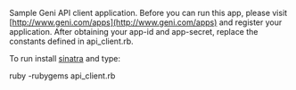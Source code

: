 Sample Geni API client application. Before you can run this app, please visit [http://www.geni.com/apps](http://www.geni.com/apps) 
and register your application. After obtaining your app-id and app-secret, replace the constants defined in api_client.rb.

To run install [sinatra](http://www.sinatrarb.com/) and type:

ruby -rubygems api_client.rb
